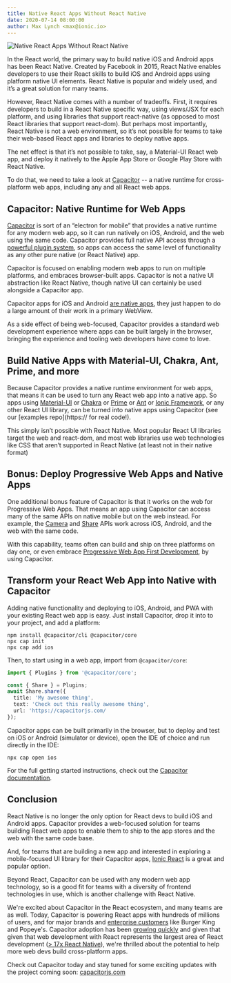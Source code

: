 ```yaml
---
title: Native React Apps Without React Native
date: 2020-07-14 08:00:00
author: Max Lynch <max@ionic.io>
---
```


![Native React Apps Without React Native](/assets/img/blog/native-wout-react-native.png)

In the React world, the primary way to build native iOS and Android apps has been React Native. Created by Facebook in 2015, React Native enables developers to use their React skills to build iOS and Android apps using platform native UI elements. React Native is popular and widely used, and it’s a great solution for many teams.

However, React Native comes with a number of tradeoffs. First, it requires developers to build in a React Native specific way, using views/JSX for each platform, and using libraries that support react-native (as opposed to most React libraries that support react-dom). But perhaps most importantly, React Native is not a web environment, so it’s not possible for teams to take their web-based React apps and libraries to deploy native apps.

The net effect is that it’s not possible to take, say, a Material-UI React web app, and deploy it natively to the Apple App Store or Google Play Store with React Native.

To do that, we need to take a look at [Capacitor](https://capacitorjs.com/) -- a native runtime for cross-platform web apps, including any and all React web apps.

<!--more-->

## Capacitor: Native Runtime for Web Apps

[Capacitor](https://capacitorjs.com/) is sort of an “electron for mobile” that provides a native runtime for any modern web app, so it can run natively on iOS, Android, and the web using the same code. Capacitor provides full native API access through a [powerful plugin system](https://capacitorjs.com/docs/plugins), so apps can access the same level of functionality as any other pure native (or React Native) app.

Capacitor is focused on enabling modern web apps to run on multiple platforms, and embraces browser-built apps. Capacitor is not a native UI abstraction like React Native, though native UI can certainly be used alongside a Capacitor app.

Capacitor apps for iOS and Android [are native apps](https://medium.com/@maxlynch/cordova-ionic-apps-are-native-apps-64f9e1a995d9), they just happen to do a large amount of their work in a primary WebView.

As a side effect of being web-focused, Capacitor provides a standard web development experience where apps can be built largely in the browser, bringing the experience and tooling web developers have come to love.

## Build Native Apps with Material-UI, Chakra, Ant, Prime, and more

Because Capacitor provides a native runtime environment for web apps, that means it can be used to turn any React web app into a native app. So apps using [Material-UI](https://material-ui.com/) or [Chakra](https://chakra-ui.com/) or [Prime](https://www.primefaces.org/primereact/) or [Ant](https://ant.design/) or [Ionic Framework](https://ionicframework.com/), or any other React UI library, can be turned into native apps using Capacitor (see our [examples repo](https:// for real code!).

This simply isn’t possible with React Native. Most popular React UI libraries target the web and react-dom, and most web libraries use web technologies like CSS that aren’t supported in React Native (at least not in their native format)

## Bonus: Deploy Progressive Web Apps and Native Apps

One additional bonus feature of Capacitor is that it works on the web for Progressive Web Apps. That means an app using Capacitor can access many of the same APIs on native mobile but on the web instead. For example, the [Camera](https://capacitorjs.com/docs/apis/camera) and [Share](https://capacitorjs.com/docs/apis/share) APIs work across iOS, Android, and the web with the same code.

With this capability, teams often can build and ship on three platforms on day one, or even embrace [Progressive Web App First Development](https://ionicframework.com/blog/forget-mobile-first-progressive-web-app-first-is-the-future/), by using Capacitor.

## Transform your React Web App into Native with Capacitor

Adding native functionality and deploying to iOS, Android, and PWA with your existing React web app is easy. Just install Capacitor, drop it into to your project, and add a platform:

```shell
npm install @capacitor/cli @capacitor/core
npx cap init
npx cap add ios
```

Then, to start using in a web app, import from `@capacitor/core`:

```typescript
import { Plugins } from '@capacitor/core';

const { Share } = Plugins;
await Share.share({
  title: 'My awesome thing',
  text: 'Check out this really awesome thing',
  url: 'https://capacitorjs.com/
});
```

Capacitor apps can be built primarily in the browser, but to deploy and test on iOS or Android (simulator or device), open the IDE of choice and run directly in the IDE:

```shell
npx cap open ios
```

For the full getting started instructions, check out the [Capacitor documentation](https://capacitorjs.com/docs/getting-started).

## Conclusion

React Native is no longer the only option for React devs to build iOS and Android apps. Capacitor provides a web-focused solution for teams building React web apps to enable them to ship to the app stores and the web with the same code base.

And, for teams that are building a new app and interested in exploring a mobile-focused UI library for their Capacitor apps, [Ionic React](https://ionicframework.com/) is a great and popular option.

Beyond React, Capacitor can be used with any modern web app technology, so is a good fit for teams with a diversity of frontend technologies in use, which is another challenge with React Native.

We're excited about Capacitor in the React ecosystem, and many teams are as well. Today, Capacitor is powering React apps with hundreds of millions of users, and for major brands and [enterprise customers](https://ionicframework.com/customers) like Burger King and Popeye's. Capacitor adoption has been [growing quickly](https://twitter.com/maxlynch/status/1280531102650769408) and given that given that web development with React represents the largest area of React development ([> 17x React Native](https://npmcharts.com/compare/react-native,react-dom?interval=7)), we're thrilled about the potential to help more web devs build cross-platform apps.

Check out Capacitor today and stay tuned for some exciting updates with the project coming soon: [capacitorjs.com](https://capacitorjs.com/)